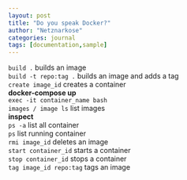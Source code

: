 ```yaml
---
layout: post
title: "Do you speak Docker?"
author: "Netznarkose"
categories: journal
tags: [documentation,sample]
---
```


`build .`  builds an image  
`build -t repo:tag .`  builds an image and adds a tag  
`create image_id` creates a container  
**docker-compose up**  
`exec -it container_name bash`  
`images / image ls` list images  
**inspect**  
`ps -a` list all container  
`ps` list running container  
`rmi image_id` deletes an image  
`start container_id` starts a container  
`stop container_id` stops a container  
`tag image_id repo:tag` tags an image    
